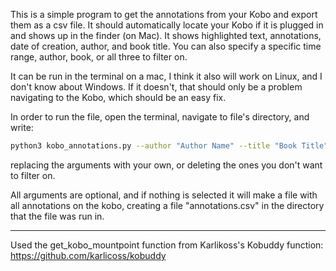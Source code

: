 This is a simple program to get the annotations from your Kobo
and export them as a csv file. It should automatically locate 
your Kobo if it is plugged in and shows up in the finder (on Mac).
It shows highlighted text, annotations, date of creation,
author, and book title. You can also specify a specific time range,
author, book, or all three to
filter on.

It can be run in the terminal on a mac, I think it also 
will work on Linux, and I don't know about Windows. If it doesn't,
that should only be a problem navigating to the Kobo, which should be an easy fix.

In order to run the file, open the terminal, navigate to file's directory, and write:

```bash
python3 kobo_annotations.py --author "Author Name" --title "Book Title" --start-date YYYY-MM-DD --end-date YYYY-MM-DD --file-name output.csv

```
replacing the arguments with your own, or deleting the ones you don't want to filter on.

All arguments are optional, and if nothing is selected it will make a file with all annotations on the kobo,
creating a file "annotations.csv" in the directory that the file was run in.



____

Used the get_kobo_mountpoint function from Karlikoss's Kobuddy function: https://github.com/karlicoss/kobuddy

